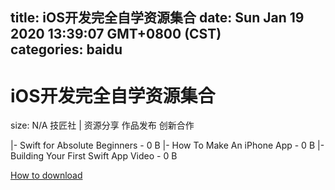 
title: iOS开发完全自学资源集合
date: Sun Jan 19 2020 13:39:07 GMT+0800 (CST)    
categories: baidu
---

# iOS开发完全自学资源集合
size: N/A
 技匠社 | 资源分享 作品发布 创新合作
 
|- Swift for Absolute Beginners - 0 B
|- How To Make An iPhone App - 0 B
|- Building Your First Swift App Video - 0 B

[How to download](https://bpcam.bemobtrk.com/go/2ceec3aa-1ca2-46d6-b9ff-aaa5c184517c?jno=3425)